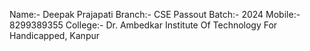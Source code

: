 Name:- Deepak Prajapati
Branch:- CSE
Passout Batch:- 2024
Mobile:- 8299389355
College:- Dr. Ambedkar Institute Of Technology For Handicapped, Kanpur
